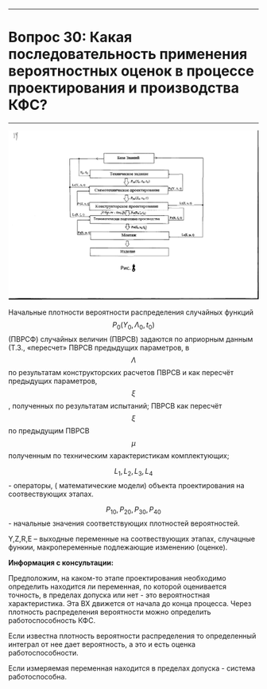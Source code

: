 ___
# Вопрос 30: Какая последовательность применения вероятностных оценок в процессе проектирования и производства КФС?
___

![img_1](../resources/imgs/30-0.png)

Начальные плотности вероятности распределения случайных функций $$ P_0(Y_0, {\Lambda}_0, t_0)  $$(ПВРСФ)   случайных величин (ПВРСВ) задаются по априорным данным (Т.З., «пересчет» ПВРСВ предыдущих параметров, в $$ \Lambda $$  по результатам конструкторских расчетов ПВРСВ и как пересчёт предыдущих параметров, $$ \xi $$ , полученных по результатам испытаний; ПВРСВ как пересчёт $$ \xi $$  по предыдущим ПВРСВ $$ \mu $$ полученным по техническим характеристикам комплектующих;

$$ L_1, L_2, L_3,L_4 $$ - операторы, ( математические модели) объекта проектирования на соотвествующих этапах.	

$$ P_{10}, P_{20}, P_{30}, P_{40} $$- начальные значения соответствующих плотностей вероятностей.

Y,Z,R,E – выходные переменные на соотвествующих этапах, случацные функии, макропеременные подлежающие изменению (оценке).

**Информация с консультации:**

Предположим, на каком-то этапе проектирования необходимо определить находится ли переменная, по которой оценивается точность, в пределах допуска или нет - это вероятностная характеристика. Эта ВХ движется от начала до конца процесса. Через плотность распределения вероятности можно определить работоспособность КФС. 

Если известна плотность вероятности распределения то определенный интеграл от нее дает вероятность, а это и есть оценка работоспособности.

Если измеряемая переменная находится в пределах допуска - система работоспособна.
